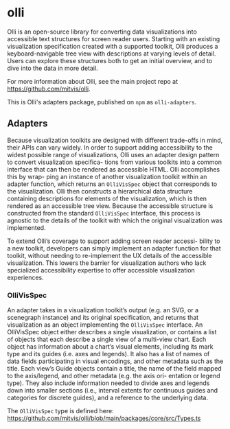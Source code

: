 # olli

Olli is an open-source library for converting data visualizations into accessible text structures for screen reader users. Starting with an existing visualization specification created with a supported toolkit, Olli produces a keyboard-navigable tree view with descriptions at varying levels of detail. Users can explore these structures both to get an initial overview, and to dive into the data in more detail.

For more information about Olli, see the main project repo at https://github.com/mitvis/olli.

This is Olli's adapters package, published on `npm` as `olli-adapters`.

## Adapters

Because visualization toolkits are designed with different trade-offs
in mind, their APIs can vary widely. In order to support adding
accessibility to the widest possible range of visualizations, Olli
uses an adapter design pattern to convert visualization specifica-
tions from various toolkits into a common interface that can then
be rendered as accessible HTML. Olli accomplishes this by wrap-
ping an instance of another visualization toolkit within an adapter
function, which returns an `OlliVisSpec` object that corresponds to
the visualization. Olli then constructs a hierarchical data structure
containing descriptions for elements of the visualization, which is
then rendered as an accessible tree view. Because the accessible
structure is constructed from the standard `OlliVisSpec` interface,
this process is agnostic to the details of the toolkit with which the
original visualization was implemented.

To extend Olli’s coverage to support adding screen reader accessi-
bility to a new toolkit, developers can simply implement an adapter
function for that toolkit, without needing to re-implement the UX
details of the accessible visualization. This lowers the barrier for
visualization authors who lack specialized accessibility expertise to
offer accessible visualization experiences.

###  OlliVisSpec

An adapter takes in a visualization toolkit’s output (e.g. an SVG, or
a scenegraph instance) and its original specification, and returns that
visualization as an object implementing the `OlliVisSpec` interface.
An OlliVisSpec object either describes a single visualization,
or contains a list of objects that each describe a single view of
a multi-view chart. Each object has information about a chart’s
visual elements, including its mark type and its guides (i.e. axes and
legends). It also has a list of names of data fields participating in
visual encodings, and other metadata such as the title.
Each view’s Guide objects contain a title, the name of the field
mapped to the axis/legend, and other metadata (e.g. the axis ori-
entation or legend type). They also include information needed to
divide axes and legends down into smaller sections (i.e., interval
extents for continuous guides and categories for discrete guides),
and a reference to the underlying data.

The `OlliVisSpec` type is defined here: https://github.com/mitvis/olli/blob/main/packages/core/src/Types.ts
